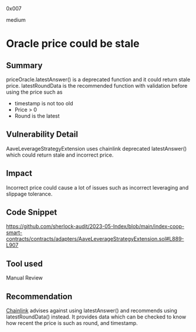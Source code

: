 0x007

medium

# Oracle price could be stale

## Summary
priceOracle.latestAnswer() is a deprecated function and it could return stale price. latestRoundData is the recommended function with validation before using the price such as
* timestamp is not too old
* Price > 0
* Round is the latest

## Vulnerability Detail
AaveLeverageStrategyExtension uses chainlink deprecated latestAnswer() which could return stale and incorrect price.

## Impact
Incorrect price could cause a lot of issues such as incorrect leveraging and slippage tolerance.

## Code Snippet
https://github.com/sherlock-audit/2023-05-Index/blob/main/index-coop-smart-contracts/contracts/adapters/AaveLeverageStrategyExtension.sol#L889-L907

## Tool used

Manual Review

## Recommendation
[Chainlink](https://docs.chain.link/data-feeds/api-reference) advises against using latestAnswer() and recommends using latestRoundData() instead. It provides data which can be checked to know how recent the price is such as round, and timestamp.
